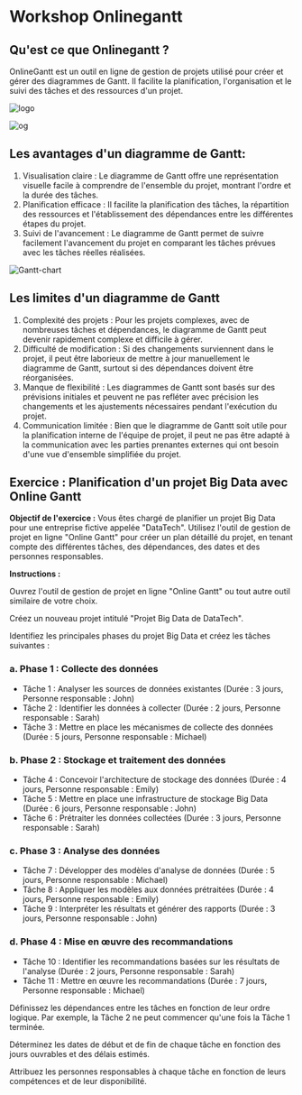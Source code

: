 # Workshop Onlinegantt


## Qu'est ce que Onlinegantt ?
OnlineGantt est un outil en ligne de gestion de projets utilisé pour créer et gérer des diagrammes de Gantt. Il facilite la planification, l'organisation et le suivi des tâches et des ressources d'un projet.

![logo](https://github.com/doudi0101/GdP/assets/73080397/7854c9a5-ed81-44f0-a028-5821efed3216)

![og](https://github.com/doudi0101/GdP/assets/73080397/99dfcf09-f5b6-4b5e-9695-9e823d849ddf)


## Les avantages d'un diagramme de Gantt:

1. Visualisation claire : Le diagramme de Gantt offre une représentation visuelle facile à comprendre de l'ensemble du projet, montrant l'ordre et la durée des tâches.
2. Planification efficace : Il facilite la planification des tâches, la répartition des ressources et l'établissement des dépendances entre les différentes étapes du projet.
3. Suivi de l'avancement : Le diagramme de Gantt permet de suivre facilement l'avancement du projet en comparant les tâches prévues avec les tâches réelles réalisées.

![Gantt-chart](https://github.com/doudi0101/GdP/assets/73080397/2c86c967-7f61-407f-89e1-1c73fdb6f5e5)


## Les limites d'un diagramme de Gantt
1. Complexité des projets : Pour les projets complexes, avec de nombreuses tâches et dépendances, le diagramme de Gantt peut devenir rapidement complexe et difficile à gérer.
2. Difficulté de modification : Si des changements surviennent dans le projet, il peut être laborieux de mettre à jour manuellement le diagramme de Gantt, surtout si des dépendances doivent être réorganisées.
3. Manque de flexibilité : Les diagrammes de Gantt sont basés sur des prévisions initiales et peuvent ne pas refléter avec précision les changements et les ajustements nécessaires pendant l'exécution du projet.
4. Communication limitée : Bien que le diagramme de Gantt soit utile pour la planification interne de l'équipe de projet, il peut ne pas être adapté à la communication avec les parties prenantes externes qui ont besoin d'une vue d'ensemble simplifiée du projet.



## Exercice : Planification d'un projet Big Data avec Online Gantt

**Objectif de l'exercice :** Vous êtes chargé de planifier un projet Big Data pour une entreprise fictive appelée "DataTech". Utilisez l'outil de gestion de projet en ligne "Online Gantt" pour créer un plan détaillé du projet, en tenant compte des différentes tâches, des dépendances, des dates et des personnes responsables.

**Instructions :**

Ouvrez l'outil de gestion de projet en ligne "Online Gantt" ou tout autre outil similaire de votre choix.

Créez un nouveau projet intitulé "Projet Big Data de DataTech".

Identifiez les principales phases du projet Big Data et créez les tâches suivantes :

### a. Phase 1 : Collecte des données
* Tâche 1 : Analyser les sources de données existantes (Durée : 3 jours, Personne responsable : John)
* Tâche 2 : Identifier les données à collecter (Durée : 2 jours, Personne responsable : Sarah)
* Tâche 3 : Mettre en place les mécanismes de collecte des données (Durée : 5 jours, Personne responsable : Michael)
  
### b. Phase 2 : Stockage et traitement des données
* Tâche 4 : Concevoir l'architecture de stockage des données (Durée : 4 jours, Personne responsable : Emily)
* Tâche 5 : Mettre en place une infrastructure de stockage Big Data (Durée : 6 jours, Personne responsable : John)
* Tâche 6 : Prétraiter les données collectées (Durée : 3 jours, Personne responsable : Sarah)
  
### c. Phase 3 : Analyse des données
* Tâche 7 : Développer des modèles d'analyse de données (Durée : 5 jours, Personne responsable : Michael)
* Tâche 8 : Appliquer les modèles aux données prétraitées (Durée : 4 jours, Personne responsable : Emily)
* Tâche 9 : Interpréter les résultats et générer des rapports (Durée : 3 jours, Personne responsable : John)

### d. Phase 4 : Mise en œuvre des recommandations
* Tâche 10 : Identifier les recommandations basées sur les résultats de l'analyse (Durée : 2 jours, Personne responsable : Sarah)
* Tâche 11 : Mettre en œuvre les recommandations (Durée : 7 jours, Personne responsable : Michael)
  
Définissez les dépendances entre les tâches en fonction de leur ordre logique. Par exemple, la Tâche 2 ne peut commencer qu'une fois la Tâche 1 terminée.

Déterminez les dates de début et de fin de chaque tâche en fonction des jours ouvrables et des délais estimés.

Attribuez les personnes responsables à chaque tâche en fonction de leurs compétences et de leur disponibilité.
